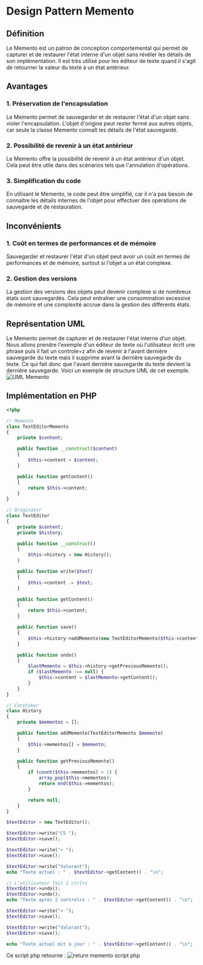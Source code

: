 # Design Pattern Memento

## Définition

Le Memento est un patron de conception comportemental qui permet de capturer et de restaurer l'état interne d'un objet
sans révéler les détails de son implémentation. Il est très utilisé pour les éditeur de texte quand il s'agit de
retourner la valeur du texte à un état antérieur.

## Avantages

### 1. Préservation de l'encapsulation

Le Memento permet de sauvegarder et de restaurer l'état d'un objet sans violer l'encapsulation. L'objet d'origine peut
rester fermé aux autres objets, car seule la classe Memento connaît les détails de l'état sauvegardé.

### 2. Possibilité de revenir à un état antérieur

Le Memento offre la possibilité de revenir à un état antérieur d'un objet. Cela peut être utile dans des scénarios tels
que l'annulation d'opérations.

### 3. Simplification du code

En utilisant le Memento, le code peut être simplifié, car il n'a pas besoin de connaître les détails internes de
l'objet pour effectuer des opérations de sauvegarde et de restauration.

## Inconvénients

### 1. Coût en termes de performances et de mémoire

Sauvegarder et restaurer l'état d'un objet peut avoir un coût en termes de performances et de mémoire, surtout si
l'objet a un état complexe.

### 2. Gestion des versions

La gestion des versions des objets peut devenir complexe si de nombreux états sont sauvegardés. Cela peut entraîner une
consommation excessive de mémoire et une complexité accrue dans la gestion des différents états.

## Représentation UML

Le Memento permet de capturer et de restaurer l'état interne d'un objet.
Nous allons prendre l'exemple d'un éditeur de texte où l'utilisateur écrit une phrase puis il fait un controle+z afin de
revenir à l'avant dernière sauvegarde du texte mais il supprime avant la dernière sauvegarde du texte.
Ce qui fait donc que l'avant dernière sauvegarde du texte devient la dernière sauvegarde.
Voici un exemple de structure UML de cet exemple.
![UML Memento](https://i.ibb.co/nR38k44/UML-momento.png)

## Implémentation en PHP

```php
<?php

// Memento
class TextEditorMemento
{
    private $content;

    public function __construct($content)
    {
        $this->content = $content;
    }

    public function getContent()
    {
        return $this->content;
    }
}

// Originator
class TextEditor
{
    private $content;
    private $history;

    public function __construct()
    {
        $this->history = new History();
    }

    public function write($text)
    {
        $this->content .= $text;
    }

    public function getContent()
    {
        return $this->content;
    }

    public function save()
    {
        $this->history->addMemento(new TextEditorMemento($this->content));
    }

    public function undo()
    {
        $lastMemento = $this->history->getPreviousMemento();
        if ($lastMemento !== null) {
            $this->content = $lastMemento->getContent();
        }
    }
}

// Caretaker
class History
{
    private $mementos = [];

    public function addMemento(TextEditorMemento $memento)
    {
        $this->mementos[] = $memento;
    }

    public function getPreviousMemento()
    {
        if (count($this->mementos) > 1) {
            array_pop($this->mementos);
            return end($this->mementos);
        }

        return null;
    }
}

$textEditor = new TextEditor();

$textEditor->write("CS ");
$textEditor->save();

$textEditor->write("< ");
$textEditor->save();

$textEditor->write("Valorant");
echo "Texte actuel : " . $textEditor->getContent() . "\n";

// L'utilisateur fait 2 ctrl+z
$textEditor->undo();
$textEditor->undo();
echo "Texte après 2 control+z : " . $textEditor->getContent() . "\n";

$textEditor->write("> ");
$textEditor->save();

$textEditor->write("Valorant");
$textEditor->save();

echo "Texte actuel mit à jour : " . $textEditor->getContent() . "\n";
```
Ce script php retourne : ![return memento script php](https://i.ibb.co/r2sXb4n/return-memento.png)